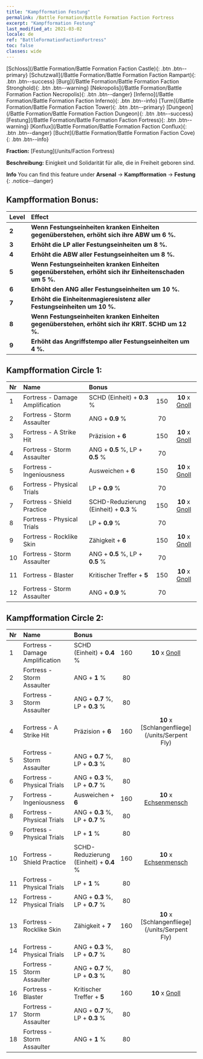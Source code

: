```yaml
---
title: "Kampfformation Festung"
permalink: /Battle Formation/Battle Formation Faction Fortress
excerpt: "Kampfformation Festung"
last_modified_at: 2021-03-02
locale: de
ref: "BattleFormationFactionFortress"
toc: false
classes: wide
---
```

 [Schloss](/Battle Formation/Battle Formation Faction Castle){: .btn .btn--primary} [Schutzwall](/Battle Formation/Battle Formation Faction Rampart){: .btn .btn--success} [Burg](/Battle Formation/Battle Formation Faction Stronghold){: .btn .btn--warning} [Nekropolis](/Battle Formation/Battle Formation Faction Necropolis){: .btn .btn--danger} [Inferno](/Battle Formation/Battle Formation Faction Inferno){: .btn .btn--info} [Turm](/Battle Formation/Battle Formation Faction Tower){: .btn .btn--primary} [Dungeon](/Battle Formation/Battle Formation Faction Dungeon){: .btn .btn--success} [Festung](/Battle Formation/Battle Formation Faction Fortress){: .btn .btn--warning} [Konflux](/Battle Formation/Battle Formation Faction Conflux){: .btn .btn--danger} [Bucht](/Battle Formation/Battle Formation Faction Cove){: .btn .btn--info} 

  **Fraction:** [Festung](/units/Faction Fortress)

  **Beschreibung:** Einigkeit und Solidarität für alle, die in Freiheit geboren sind.

**Info** You can find this feature under **Arsenal** -> **Kampfformation** -> **Festung** 
{: .notice--danger}

## Kampfformation Bonus:

  | Level |         Effect        |
  |:------|:---------------------|
  | **2** | **Wenn Festungseinheiten kranken Einheiten gegenüberstehen, erhöht sich ihre ABW um 6 %.** |
  | **3** | **Erhöht die LP aller Festungseinheiten um 8 %.** |
  | **4** | **Erhöht die ABW aller Festungseinheiten um 8 %.** |
  | **5** | **Wenn Festungseinheiten kranken Einheiten gegenüberstehen, erhöht sich ihr Einheitenschaden um 5 %.** |
  | **6** | **Erhöht den ANG aller Festungseinheiten um 10 %.** |
  | **7** | **Erhöht die Einheitenmagieresistenz aller Festungseinheiten um 10 %.** |
  | **8** | **Wenn Festungseinheiten kranken Einheiten gegenüberstehen, erhöht sich ihr KRIT. SCHD um 12 %.** |
  | **9** | **Erhöht das Angriffstempo aller Festungseinheiten um 4 %.** |

## Kampfformation Circle 1:

  |  Nr  |         Name        |  Bonus  | <i class="fas fa-flask"/>  |  <i class="fab fa-optin-monster"/> |
  |:-----|:--------------------|:---------|:-----------------:|:----------------:|
  | 1 | Fortress - Damage Amplification | SCHD (Einheit) + **0.3** % | 150 |  **10** x [Gnoll](/units/Gnoll) |
  | 2 | Fortress - Storm Assaulter | ANG + **0.9** % | 70 |   |
  | 3 | Fortress - A Strike Hit | Präzision + **6**  | 150 |  **10** x [Gnoll](/units/Gnoll) |
  | 4 | Fortress - Storm Assaulter | ANG + **0.5** %, LP + **0.5** % | 70 |   |
  | 5 | Fortress - Ingeniousness | Ausweichen + **6**  | 150 |  **10** x [Gnoll](/units/Gnoll) |
  | 6 | Fortress - Physical Trials | LP + **0.9** % | 70 |   |
  | 7 | Fortress - Shield Practice | SCHD-Reduzierung (Einheit) + **0.3** % | 150 |  **10** x [Gnoll](/units/Gnoll) |
  | 8 | Fortress - Physical Trials | LP + **0.9** % | 70 |   |
  | 9 | Fortress - Rocklike Skin | Zähigkeit + **6**  | 150 |  **10** x [Gnoll](/units/Gnoll) |
  | 10 | Fortress - Storm Assaulter | ANG + **0.5** %, LP + **0.5** % | 70 |   |
  | 11 | Fortress - Blaster | Kritischer Treffer + **5**  | 150 |  **10** x [Gnoll](/units/Gnoll) |
  | 12 | Fortress - Storm Assaulter | ANG + **0.9** % | 70 |   |
  


## Kampfformation Circle 2:

  |  Nr  |         Name        |  Bonus  | <i class="fas fa-flask"/>  |  <i class="fab fa-optin-monster"/> |
  |:-----|:--------------------|:---------|:-----------------:|:----------------:|
  | 1 | Fortress - Damage Amplification | SCHD (Einheit) + **0.4** % | 160 |  **10** x [Gnoll](/units/Gnoll) |
  | 2 | Fortress - Storm Assaulter | ANG + **1** % | 80 |   |
  | 3 | Fortress - Storm Assaulter | ANG + **0.7** %, LP + **0.3** % | 80 |   |
  | 4 | Fortress - A Strike Hit | Präzision + **6**  | 160 |  **10** x [Schlangenfliege](/units/Serpent Fly) |
  | 5 | Fortress - Storm Assaulter | ANG + **0.7** %, LP + **0.3** % | 80 |   |
  | 6 | Fortress - Physical Trials | ANG + **0.3** %, LP + **0.7** % | 80 |   |
  | 7 | Fortress - Ingeniousness | Ausweichen + **6**  | 160 |  **10** x [Echsenmensch](/units/Lizardman) |
  | 8 | Fortress - Physical Trials | ANG + **0.3** %, LP + **0.7** % | 80 |   |
  | 9 | Fortress - Physical Trials | LP + **1** % | 80 |   |
  | 10 | Fortress - Shield Practice | SCHD-Reduzierung (Einheit) + **0.4** % | 160 |  **10** x [Echsenmensch](/units/Lizardman) |
  | 11 | Fortress - Physical Trials | LP + **1** % | 80 |   |
  | 12 | Fortress - Physical Trials | ANG + **0.3** %, LP + **0.7** % | 80 |   |
  | 13 | Fortress - Rocklike Skin | Zähigkeit + **7**  | 160 |  **10** x [Schlangenfliege](/units/Serpent Fly) |
  | 14 | Fortress - Physical Trials | ANG + **0.3** %, LP + **0.7** % | 80 |   |
  | 15 | Fortress - Storm Assaulter | ANG + **0.7** %, LP + **0.3** % | 80 |   |
  | 16 | Fortress - Blaster | Kritischer Treffer + **5**  | 160 |  **10** x [Gnoll](/units/Gnoll) |
  | 17 | Fortress - Storm Assaulter | ANG + **0.7** %, LP + **0.3** % | 80 |   |
  | 18 | Fortress - Storm Assaulter | ANG + **1** % | 80 |   |
  

